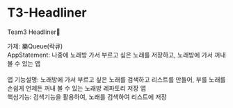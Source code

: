 # T3-Headliner
Team3 Headliner🤘

가제: 樂Queue(락큐) <br>
AppStatement: 나중에 노래방 가서 부르고 싶은 노래를 저장하고, 노래방에 가서 꺼내볼 수 있는 앱 <br><br>
앱 기능설명: 노래방에 가서 부르고 싶은 노래를 검색하고 리스트를 만들어, 부를 노래를 손쉽게 언제든 꺼내 볼 수 있는 노래방 레파토리 저장 앱 <br>
핵심기능: 검색기능을 활용하여, 노래를 검색하여 리스트에 저장
